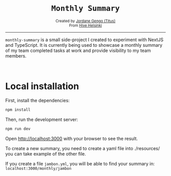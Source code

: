 <h1 align="center"><code>Monthly Summary</code></h1>

<div align="center">
  <sub>Created by <a href="https://github.com/jgengo">Jordane Gengo (Titus)</a></sub>
</div>
<div align="center">
  <sub>From <a href="https://hive.fi">Hive Helsinki</a></sub>
</div>

---

`monthly-summary` is a small side-project I created to experiment with NextJS and TypeScript. It is currently being used to showcase a monthly summary of my team completed tasks at work and provide visibility to my team members.

<br>

# Local installation

First, install the dependencies:
```bash
npm install
```

Then, run the development server:

```bash
npm run dev
```

Open [http://localhost:3000](http://localhost:3000) with your browser to see the result.

To create a new summary, you need to create a yaml file into ./resources/ you can take example of the other file.

If you create a file `jambon.yml`, you will be able to find your summary in: `localhost:3000/monthly/jambon`